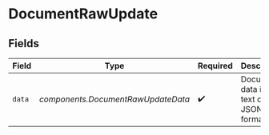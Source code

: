 # DocumentRawUpdate


## Fields

| Field                                   | Type                                    | Required                                | Description                             |
| --------------------------------------- | --------------------------------------- | --------------------------------------- | --------------------------------------- |
| `data`                                  | *components.DocumentRawUpdateData*      | :heavy_check_mark:                      | Document data in a text or JSON format. |